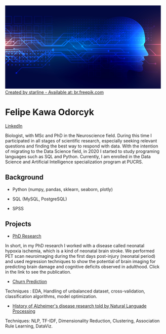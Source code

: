 ![alt text](https://raw.githubusercontent.com/felipeodorcyk/Data_Science_Portfolio/main/18298.jpg)
<a href='https://br.freepik.com/fotos-vetores-gratis/fundo'>Created by starline - Available at: br.freepik.com</a>

# Felipe Kawa Odorcyk 
[LinkedIn](www.linkedin.com/in/felipe-odorcyk)

Biologist, with MSc and PhD in the Neuroscience field. During this time I participated in all stages of scientific research, especially seeking relevant questions
and finding the best way to respond with data. With the intention of migrating to the Data Science field, in 2020 I started to study programing languages such as SQL and Python. Currently, I am enrolled in the Data Science and Artificial Intelligence specialization program at PUCRS.

## Background
* Python (numpy, pandas, sklearn, seaborn, plotly)

* SQL (MySQL, PostgreSQL)

* SPSS

## Projects
* [PhD Research](https://pubmed.ncbi.nlm.nih.gov/32304750/)

In short, in my PhD research I worked with a disease called neonatal hypoxia ischemia, which is a kind of neonatal brain stroke. We performed PET scan neuroimaging during the first days post-injury (neonatal period) and used regression techniques to show the potential of brain imaging for predicting brain damage and cognitive deficits observed in adulthood. Click in the link to see the publication.

* [Churn Prediction](https://colab.research.google.com/github/felipeodorcyk/Data_Science_Portfolio/blob/main/TelecomUsers.ipynb)

Techniques : EDA, Handling of unbalanced dataset, cross-validation, classification algorithms, model optimization.

* [History of Alzheimer's disease research told by Natural Languade Processing](https://colab.research.google.com/github/felipeodorcyk/Data_Science_Portfolio/blob/main/AlzheimerDiseaseProject.ipynb)

Techniques: NLP, TF-IDF, Dimensionality Reduction, Clustering, Association Rule Learning, DataViz.
